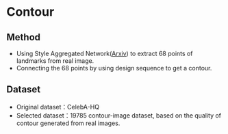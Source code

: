 # Contour
## Method
* Using Style Aggregated Network([Arxiv](https://arxiv.org/abs/1803.04108)) to extract 68 points of landmarks from real image.
* Connecting the 68 points by using design sequence to get a contour.
## Dataset
* Original dataset：CelebA-HQ
* Selected dataset：19785 contour-image dataset, based on the quality of contour generated from real images. 
